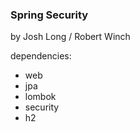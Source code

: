 ### Spring Security 
by Josh Long / Robert Winch

dependencies:
- web
- jpa
- lombok
- security
- h2